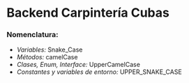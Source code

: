 # Backend Carpintería Cubas

### Nomenclatura:
- *Variables:* Snake_Case
- *Métodos:* camelCase
- *Clases, Enum, Interface:* UpperCamelCase
- *Constantes y variables de entorno:* UPPER_SNAKE_CASE